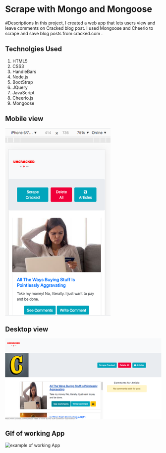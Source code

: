 # Scrape with Mongo and Mongoose

#Descriptions 
In this project, I created a web app that lets users view and leave comments on Cracked blog post. I used  Mongoose and Cheerio  to scrape and save blog posts from cracked.com .

## Technolgies Used

1. HTML5
2. CSS3
3. HandleBars
4. Node.js
5. BootStrap
6. JQuery
7. JavaScript
8. Cheerio.js
9. Mongoose

## Mobile view
![site on mobile view](./public/image/mobile-read.png)

## Desktop view
![site on mobile view](./public/image/desktop-read.png)

## GIf of working App
![example of working App](./public/image/scrape.gif)

